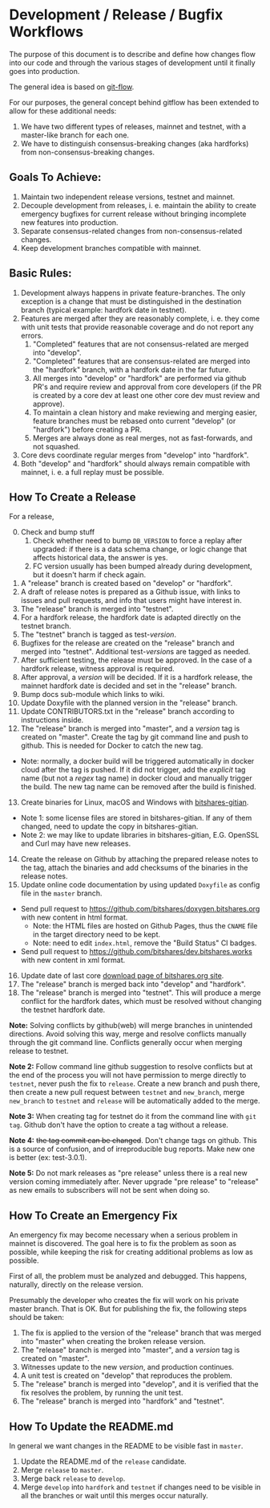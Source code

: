 # Development / Release / Bugfix Workflows

The purpose of this document is to describe and define how changes flow into our
code and through the various stages of development until it finally goes into
production.

The general idea is based on [git-flow](https://datasift.github.io/gitflow/IntroducingGitFlow.html).

For our purposes, the general concept behind gitflow has been extended to allow
for these additional needs:

1. We have two different types of releases, mainnet and testnet, with a master-like branch for each one.
2. We have to distinguish consensus-breaking changes (aka hardforks) from
   non-consensus-breaking changes.

## Goals To Achieve:

1. Maintain two independent release versions, testnet and mainnet.
2. Decouple development from releases, i. e. maintain the ability to create
   emergency bugfixes for current release without bringing incomplete new
   features into production.
3. Separate consensus-related changes from non-consensus-related changes.
4. Keep development branches compatible with mainnet.

## Basic Rules:

1. Development always happens in private feature-branches. The only exception is
   a change that must be distinguished in the destination branch (typical
   example: hardfork date in testnet).
2. Features are merged after they are reasonably complete, i. e. they come with
   unit tests that provide reasonable coverage and do not report any errors.
    1. "Completed" features that are not consensus-related are merged into
       "develop".
    2. "Completed" features that are consensus-related are merged into the
       "hardfork" branch, with a hardfork date in the far future.
    3. All merges into "develop" or "hardfork" are performed via github PR's and
       require review and approval from core developers (if the PR is created
       by a core dev at least one other core dev must review and approve).
    4. To maintain a clean history and make reviewing and merging easier,
       feature branches must be rebased onto current "develop" (or "hardfork")
       before creating a PR.
    5. Merges are always done as real merges, not as fast-forwards, and not
       squashed.
3. Core devs coordinate regular merges from "develop" into "hardfork".
4. Both "develop" and "hardfork" should always remain compatible with mainnet,
   i. e. a full replay must be possible.


## How To Create a Release

For a release,

0. Check and bump stuff
   1. Check whether need to bump `DB_VERSION` to force a replay after upgraded:
   if there is a data schema change, or logic change that affects historical
   data, the answer is yes.
   2. FC version usually has been bumped already during development, but it
   doesn't harm if check again.
1. A "release" branch is created based on "develop" or "hardfork".
2. A draft of release notes is prepared as a Github issue, with links to issues
   and pull requests, and info that users might have interest in.
3. The "release" branch is merged into "testnet".
4. For a hardfork release, the hardfork date is adapted directly on the
   testnet branch.
5. The "testnet" branch is tagged as test-<i>version</i>.
6. Bugfixes for the release are created on the "release" branch and merged into
   "testnet". Additional test-<i>version</i>s are tagged as needed.
7. After sufficient testing, the release must be approved. In the case of a
   hardfork release, witness approval is required.
8. After approval, a *version* will be decided. If it is a hardfork release,
   the mainnet hardfork date is decided and set in the "release" branch.
9. Bump docs sub-module which links to wiki.
10. Update Doxyfile with the planned version in the "release" branch.
11. Update CONTRIBUTORS.txt in the "release" branch according to instructions
    inside.
12. The "release" branch is merged into "master", and a *version* tag is created
    on "master". Create the tag by git command line and push to github.
    This is needed for Docker to catch the new tag.
  * Note: normally, a docker build will be triggered automatically in docker
    cloud after the tag is pushed. If it did not trigger, add the *explicit* tag
    name (but not a *regex* tag name) in docker cloud and manually trigger the
    build. The new tag name can be removed after the build is finished.
13. Create binaries for Linux, macOS and Windows with
    [bitshares-gitian](https://github.com/bitshares/bitshares-gitian).
  * Note 1: some license files are stored in bitshares-gitian. If any of
    them changed, need to update the copy in bitshares-gitian.
  * Note 2: we may like to update libraries in bitshares-gitian, E.G. OpenSSL
    and Curl may have new releases.
14. Create the release on Github by attaching the prepared release notes to the
    tag, attach the binaries and add checksums of the binaries in the release
    notes.
15. Update online code documentation by using updated `Doxyfile` as config file
    in the `master` branch.
  * Send pull request to https://github.com/bitshares/doxygen.bitshares.org with
    new content in html format.
    * Note: the HTML files are hosted on Github Pages, thus the `CNAME` file in
    the target directory need to be kept. 
    * Note: need to edit `index.html`, remove the "Build Status" CI badges.
  * Send pull request to https://github.com/bitshares/dev.bitshares.works with
    new content in xml format.
16. Update date of last core [download page of bitshares.org site](
    https://github.com/bitshares/bitshares.org/blob/master/download.php).
17. The "release" branch is merged back into "develop" and "hardfork".
18. The "release" branch is merged into "testnet". This will produce a merge
    conflict for the hardfork dates, which must be resolved without changing the
    testnet hardfork date.

**Note:** Solving conflicts by github(web) will merge branches in unintended
directions. Avoid solving this way, merge and resolve conflicts manually through
the git command line. Conflicts generally occur when merging release to testnet.

**Note 2:** Follow command line github suggestion to resolve conflicts but at the
end of the process you will not have permission to merge directly to `testnet`,
never push the fix to `release`. Create a new branch and push there, then create
a new pull request between `testnet` and `new_branch`, merge `new_branch` to
`testnet` and `release` will be automatically added to the merge.

**Note 3:** When creating tag for testnet do it from the command line with
`git tag`. Github don't have the option to create a tag without a release.

**Note 4:** <strike>the tag commit can be changed</strike>.
Don't change tags on github. This is a source of confusion, and of
irreproducible bug reports. Make new one is better (ex: test-3.0.1).

**Note 5:** Do not mark releases as "pre release" unless there is a real new
version coming immediately after.
Never upgrade "pre release" to "release" as new emails to subscribers will not
be sent when doing so.


## How To Create an Emergency Fix

An emergency fix may become necessary when a serious problem in mainnet is
discovered. The goal here is to fix the problem as soon as possible, while
keeping the risk for creating additional problems as low as possible.

First of all, the problem must be analyzed and debugged. This happens,
naturally, directly on the release version.

Presumably the developer who creates the fix will work on his private master
branch. That is OK. But for publishing the fix, the following steps should be
taken:

1. The fix is applied to the version of the "release" branch that was merged
   into "master" when creating the broken release version.
2. The "release" branch is merged into "master", and a *version* tag is created
   on "master".
3. Witnesses update to the new *version*, and production continues.
4. A unit test is created on "develop" that reproduces the problem.
5. The "release" branch is merged into "develop", and it is verified that the
   fix resolves the problem, by running the unit test.
6. The "release" branch is merged into "hardfork" and "testnet".

## How To Update the README.md

In general we want changes in the README to be visible fast in `master`.

1. Update the README.md of the `release` candidate.
2. Merge `release` to `master`.
3. Merge back `release` to `develop`.
4. Merge `develop` into `hardfork` and `testnet` if changes need to be visible
   in all the branches or wait until this merges occur naturally.
